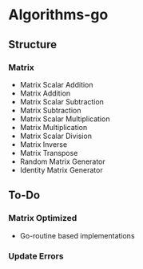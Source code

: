 # Algorithms-go

## Structure

### Matrix
  - Matrix Scalar Addition
  - Matrix Addition
  - Matrix Scalar Subtraction
  - Matrix Subtraction
  - Matrix Scalar Multiplication
  - Matrix Multiplication
  - Matrix Scalar Division
  - Matrix Inverse
  - Matrix Transpose
  - Random Matrix Generator
  - Identity Matrix Generator

## To-Do

### Matrix Optimized
  - Go-routine based implementations

### Update Errors
